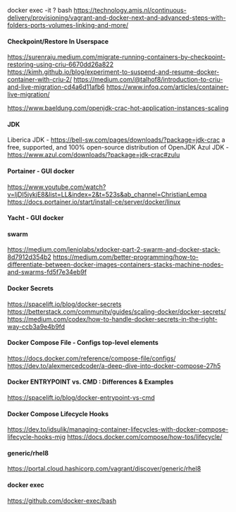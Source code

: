 docker exec -it ? bash
https://technology.amis.nl/continuous-delivery/provisioning/vagrant-and-docker-next-and-advanced-steps-with-folders-ports-volumes-linking-and-more/

#### Checkpoint/Restore In Userspace
https://surenraju.medium.com/migrate-running-containers-by-checkpoint-restoring-using-criu-6670dd26a822
https://kimh.github.io/blog/experiment-to-suspend-and-resume-docker-container-with-criu-2/
https://medium.com/@talhof8/introduction-to-criu-and-live-migration-cd4a6d11afb6
https://www.infoq.com/articles/container-live-migration/

https://www.baeldung.com/openjdk-crac-hot-application-instances-scaling

#### JDK
Liberica JDK - https://bell-sw.com/pages/downloads/?package=jdk-crac
    a free, supported, and 100% open-source distribution of OpenJDK
Azul JDK - https://www.azul.com/downloads/?package=jdk-crac#zulu

#### Portainer - GUI docker
https://www.youtube.com/watch?v=ljDI5jykjE8&list=LL&index=2&t=523s&ab_channel=ChristianLempa
https://docs.portainer.io/start/install-ce/server/docker/linux

#### Yacht - GUI docker

#### swarm
https://medium.com/leniolabs/xdocker-part-2-swarm-and-docker-stack-8d7912d354b2
https://medium.com/better-programming/how-to-differentiate-between-docker-images-containers-stacks-machine-nodes-and-swarms-fd5f7e34eb9f

#### Docker Secrets
https://spacelift.io/blog/docker-secrets
https://betterstack.com/community/guides/scaling-docker/docker-secrets/
https://medium.com/codex/how-to-handle-docker-secrets-in-the-right-way-ccb3a9e4b9fd

#### Docker Compose File - Configs top-level elements
https://docs.docker.com/reference/compose-file/configs/
https://dev.to/alexmercedcoder/a-deep-dive-into-docker-compose-27h5

#### Docker ENTRYPOINT vs. CMD : Differences & Examples
https://spacelift.io/blog/docker-entrypoint-vs-cmd

#### Docker Compose Lifecycle Hooks
https://dev.to/idsulik/managing-container-lifecycles-with-docker-compose-lifecycle-hooks-mjg
https://docs.docker.com/compose/how-tos/lifecycle/

#### generic/rhel8
https://portal.cloud.hashicorp.com/vagrant/discover/generic/rhel8

#### docker exec
https://github.com/docker-exec/bash